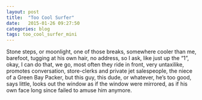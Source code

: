 ```yaml
---
layout: post
title:  "Too Cool Surfer"
date:   2015-01-26 09:27:50
categories: blog
tags: too_cool_surfer_mini
---
```

Stone steps, or moonlight, one of those breaks, somewhere cooler than me, barefoot, tugging at his own hair, no address, so I ask, like just up the “1”, okay, I can do that, we go, most often they ride in front, very untaxilike, promotes conversation, store-clerks and private jet salespeople, the niece of a Green Bay Packer, but this guy, this dude, or whatever, he’s too good, says little, looks out the window as if the window were mirrored, as if his own face long since failed to amuse him anymore.
